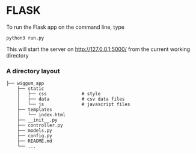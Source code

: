# FLASK

To run the Flask app on the command line, type 
```
python3 run.py
```

This will start the server on http://127.0.0.1:5000/ from the current working directory

### A directory layout

    ├── wiggum_app
        ├── static           
        │   ├── css             # style
        │   ├── data            # csv data files
        │   └── js              # javascript files
        ├── templates                    
        │   └── index.html               
        ├── __init__.py
        ├── controller.py
        ├── models.py
        ├── config.py                                         
        ├── README.md              
        └── ...
